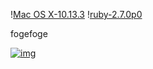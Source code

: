 \![Mac OS X-10.13.3](<https://img.shields.io/badge/MacOSX-10.13.3-brightgreen>) \![ruby-2.7.0p0](<https://img.shields.io/badge/ruby-2.7.0p0-brightgreen>) 

fogefoge

[![img](https://qiita-image-store.s3.ap-northeast-1.amazonaws.com/0/612049/2ec26edc-82d6-60a0-5b50-45b475723343.png)](figs/fig1.png)

